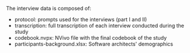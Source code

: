 The interview data is composed of:

- protocol: prompts used for the interviews (part I and II)
- transcription: full transcription of each interview conducted during the study
- codebook.nvpx: NVivo file with the final codebook of the study
- participants-background.xlsx: Software architects' demographics
